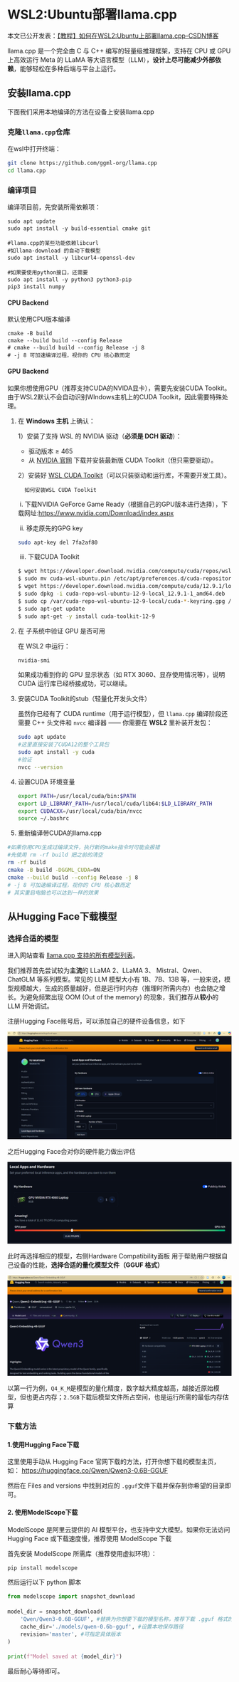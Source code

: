 # WSL2:Ubuntu部署llama.cpp

本文已公开发表：[【教程】如何在WSL2:Ubuntu上部署llama.cpp-CSDN博客](https://blog.csdn.net/2301_79726826/article/details/149078646?sharetype=blogdetail&sharerId=149078646&sharerefer=PC&sharesource=2301_79726826&spm=1011.2480.3001.8118)

llama.cpp 是一个完全由 C 与 C++ 编写的轻量级推理框架，支持在 CPU 或 GPU 上高效运行 Meta 的 LLaMA 等大语言模型（LLM），**设计上尽可能减少外部依赖**，能够轻松在多种后端与平台上运行。

## 安装llama.cpp

下面我们采用本地编译的方法在设备上安装llama.cpp

### 克隆`llama.cpp`仓库

在wsl中打开终端：

```bash
git clone https://github.com/ggml-org/llama.cpp
cd llama.cpp
```

### 编译项目

编译项目前，先安装所需依赖项：

```shell
sudo apt update
sudo apt install -y build-essential cmake git

#llama.cpp的某些功能依赖libcurl
#如llama-download 的自动下载模型
sudo apt install -y libcurl4-openssl-dev

#如果要使用python接口，还需要
sudo apt install -y python3 python3-pip
pip3 install numpy
```

#### CPU Backend 

默认使用CPU版本编译


```shell
cmake -B build
cmake --build build --config Release
# cmake --build build --config Release -j 8 
# -j 8 可加速编译过程，视你的 CPU 核心数而定
```



#### GPU Backend

如果你想使用GPU（推荐支持CUDA的NVIDA显卡），需要先安装CUDA Toolkit。由于WSL2默认不会自动识别WIndows主机上的CUDA Toolkit，因此需要特殊处理。

1. 在 **Windows 主机** 上确认：


      1）安装了支持 WSL 的 NVIDIA 驱动（**必须是 DCH 驱动**）：

      - 驱动版本 ≥ 465
      - 从 [NVIDIA 官网](https://developer.nvidia.com/cuda/wsl) 下载并安装最新版 CUDA Toolkit（但只需要驱动）。

      2）安装好 [WSL CUDA Toolkit](https://docs.nvidia.com/cuda/wsl-user-guide/index.html)（可以只装驱动和运行库，不需要开发工具）。

     	 如何安装WSL CUDA Toolkit

   ​		i. 下载NVIDIA GeForce Game Ready（根据自己的GPU版本进行选择），下载网址:https://www.nvidia.com/Download/index.aspx

   ​		ii. 移走原先的GPG key

      ```bash
      sudo apt-key del 7fa2af80
      ```
   ​		iii. 下载CUDA Toolkit

      ```bash
      $ wget https://developer.download.nvidia.com/compute/cuda/repos/wsl-ubuntu/x86_64/cuda-wsl-ubuntu.pin
      $ sudo mv cuda-wsl-ubuntu.pin /etc/apt/preferences.d/cuda-repository-pin-600
      $ wget https://developer.download.nvidia.com/compute/cuda/12.9.1/local_installers/cuda-repo-wsl-ubuntu-12-9-local_12.9.1-1_amd64.deb
      $ sudo dpkg -i cuda-repo-wsl-ubuntu-12-9-local_12.9.1-1_amd64.deb
      $ sudo cp /var/cuda-repo-wsl-ubuntu-12-9-local/cuda-*-keyring.gpg /usr/share/keyrings/
      $ sudo apt-get update
      $ sudo apt-get -y install cuda-toolkit-12-9
      ```

2. 在 子系统中验证 GPU 是否可用

   在 WSL2 中运行：

   ```bash
   nvidia-smi
   ```

   如果成功看到你的 GPU 显示状态（如 RTX 3060、显存使用情况等），说明 CUDA 运行库已经桥接成功，可以继续。

3. 安装CUDA Toolkit的stub（轻量化开发头文件）

   虽然你已经有了 CUDA runtime（用于运行模型），但 `llama.cpp` 编译阶段还需要 C++ 头文件和 `nvcc` 编译器 —— 你需要在 **WSL2** 里补装开发包：

   ```bash
   sudo apt update
   #这里直接安装了CUDA12的整个工具包
   sudo apt install -y cuda
   #验证
   nvcc --version
   ```

4. 设置CUDA 环境变量

   ```bash
   export PATH=/usr/local/cuda/bin:$PATH
   export LD_LIBRARY_PATH=/usr/local/cuda/lib64:$LD_LIBRARY_PATH
   export CUDACXX=/usr/local/cuda/bin/nvcc
   source ~/.bashrc
   ```

5. 重新编译带CUDA的llama.cpp

```bash
#如果你用CPU生成过编译文件，执行新的make指令时可能会报错
#先使用 rm -rf build 把之前的清空
rm -rf build
cmake -B build -DGGML_CUDA=ON
cmake --build build --config Release -j 8
# -j 8 可加速编译过程，视你的 CPU 核心数而定
# 其实重启电脑也可以达到一样的效果
```



## 从Hugging Face下载模型

### 选择合适的模型

进入网站查看  [llama.cpp 支持的所有模型列表](https://huggingface.co/models?library=gguf&sort=trending)。

我们推荐首先尝试较为**主流**的 LLaMA 2、LLaMA 3、 Mistral、Qwen、ChatGLM 等系列模型。常见的 LLM 模型大小有 1B、7B、13B 等，一般来说，模型规模越大，生成的质量越好，但是运行时内存（推理时所需内存）也会随之增长。为避免频繁出现 OOM (Out of the memory) 的现象，我们推荐从**较小**的 LLM 开始调试。

注册Hugging Face账号后，可以添加自己的硬件设备信息，如下


![alt text](/lab4/assets/localconfig.png)

之后Hugging Face会对你的硬件能力做出评估

![alt text](/lab4/assets/mygpu.png)

此时再选择相应的模型，右侧Hardware Compatibility面板 用于帮助用户根据自己设备的性能，**选择合适的量化模型文件（GGUF 格式）**

![alt text](/lab4/assets/select.png)


以第一行为例，`Q4_K_M`是模型的量化精度，数字越大精度越高，越接近原始模型，但也更占内存；`2.5GB`下载后模型文件所占空间，也是运行所需的最低内存估算


### 下载方法

#### 1.使用Hugging Face下载
这里使用手动从 Hugging Face 官网下载的方法，打开你想下载的模型主页，如：
https://huggingface.co/Qwen/Qwen3-0.6B-GGUF

然后在 Files and versions 中找到对应的 `.gguf`文件下载并保存到你希望的目录即可。
#### 2. 使用ModelScope下载
ModelScope 是阿里云提供的 AI 模型平台，也支持中文大模型。如果你无法访问 Hugging Face 或下载速度慢，推荐使用 ModelScope 下载

首先安装 ModelScope 所需库（推荐使用虚拟环境）：
```bash
pip install modelscope
```
然后运行以下 python 脚本
```python
from modelscope import snapshot_download

model_dir = snapshot_download(
    'Qwen/Qwen3-0.6B-GGUF', #替换为你想要下载的模型名称，推荐下载 .gguf 格式的量化模型，适用于 llama.cpp
    cache_dir='./models/qwen-0.6b-gguf', #设置本地保存路径
    revision='master', #可指定具体版本
)

print(f"Model saved at {model_dir}")
```
最后耐心等待即可。